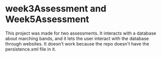 # week3Assessment and Week5Assessment
This project was made for two assessments. It interacts with a database about marching bands, and it lets the user interact with the database through websites. It doesn't work because the repo doesn't have the persistence.xml file in it.

